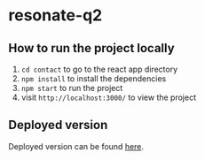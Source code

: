 # resonate-q2

## How to run the project locally
1. `cd contact` to go to the react app directory
2. `npm install` to install the dependencies
3. `npm start` to run the project
4. visit `http://localhost:3000/` to view the project

## Deployed version
Deployed version can be found [here](http://contact-page-demo.s3-website-ap-southeast-2.amazonaws.com/). 
